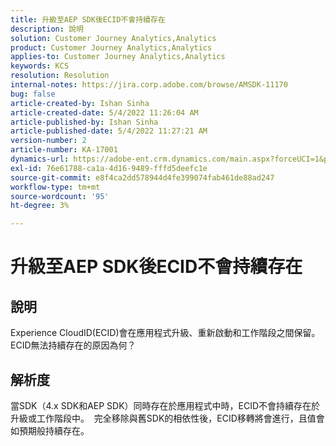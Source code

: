 ```yaml
---
title: 升級至AEP SDK後ECID不會持續存在
description: 說明
solution: Customer Journey Analytics,Analytics
product: Customer Journey Analytics,Analytics
applies-to: Customer Journey Analytics,Analytics
keywords: KCS
resolution: Resolution
internal-notes: https://jira.corp.adobe.com/browse/AMSDK-11170
bug: false
article-created-by: Ishan Sinha
article-created-date: 5/4/2022 11:26:04 AM
article-published-by: Ishan Sinha
article-published-date: 5/4/2022 11:27:21 AM
version-number: 2
article-number: KA-17001
dynamics-url: https://adobe-ent.crm.dynamics.com/main.aspx?forceUCI=1&pagetype=entityrecord&etn=knowledgearticle&id=709275fb-9ccb-ec11-a7b5-6045bd00db25
exl-id: 76e61788-ca1a-4d16-9489-fffd5deefc1e
source-git-commit: e8f4ca2dd578944d4fe399074fab461de88ad247
workflow-type: tm+mt
source-wordcount: '95'
ht-degree: 3%

---
```


# 升級至AEP SDK後ECID不會持續存在

## 說明


Experience CloudID(ECID)會在應用程式升級、重新啟動和工作階段之間保留。 ECID無法持續存在的原因為何？


## 解析度


當SDK（4.x SDK和AEP SDK）同時存在於應用程式中時，ECID不會持續存在於升級或工作階段中。  完全移除與舊SDK的相依性後，ECID移轉將會進行，且值會如預期般持續存在。
